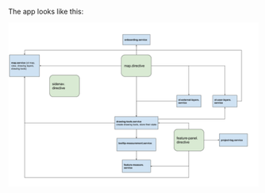 The app looks like this:

[![design](architecture.png)](https://docs.google.com/drawings/d/1mU_0145OlS8Bgh78LW9TjAx9orFfekAmdV00jFtoyQ0/edit)
